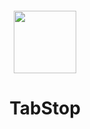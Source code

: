 

<sub>
<p align='center'><img  src="https://raw.githubusercontent.com/onurhanak/TabStop/main/Icon.png?token=GHSAT0AAAAAACWQGLV4G3W4L3Y5AMZWV32IZWODWDA" height="100" width="auto"></p>
</sub>
<h1 align="center">TabStop</h1>

